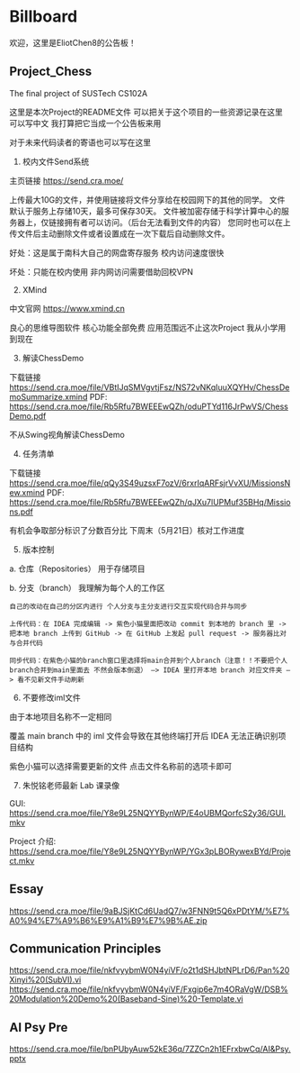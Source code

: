 # Billboard
欢迎，这里是EliotChen8的公告板！

## Project_Chess
The final project of SUSTech CS102A


这里是本次Project的README文件 可以把关于这个项目的一些资源记录在这里 可以写中文 我打算把它当成一个公告板来用

对于未来代码读者的寄语也可以写在这里


1. 校内文件Send系统

  主页链接 https://send.cra.moe/
  
  上传最大10G的文件，并使用链接将文件分享给在校园网下的其他的同学。
  文件默认于服务上存储10天，最多可保存30天。
  文件被加密存储于科学计算中心的服务器上，仅链接拥有者可以访问。（后台无法看到文件的内容）
  您同时也可以在上传文件后主动删除文件或者设置成在一次下载后自动删除文件。
  
  好处：这是属于南科大自己的网盘寄存服务 校内访问速度很快
  
  坏处：只能在校内使用 非内网访问需要借助回校VPN
  
 
2. XMind
  
  中文官网 https://www.xmind.cn
  
  良心的思维导图软件 核心功能全部免费 应用范围远不止这次Project
  我从小学用到现在
  
  
3. 解读ChessDemo

  下载链接 https://send.cra.moe/file/VBtIJqSMVgvtjFsz/NS72vNKqIuuXQYHv/ChessDemoSummarize.xmind
  PDF: https://send.cra.moe/file/Rb5Rfu7BWEEEwQZh/oduPTYd116JrPwVS/ChessDemo.pdf
  
  不从Swing视角解读ChessDemo
  
  
4. 任务清单
  
  下载链接 https://send.cra.moe/file/qQy3S49uzsxF7ozV/6rxrIqARFsjrVvXU/MissionsNew.xmind
  PDF: https://send.cra.moe/file/Rb5Rfu7BWEEEwQZh/qJXu7lUPMuf35BHq/Missions.pdf
  
  有机会争取部分标识了分数百分比
  下周末（5月21日）核对工作进度
  
  
5. 版本控制

  a. 仓库（Repositories） 用于存储项目
  
  b. 分支（branch） 我理解为每个人的工作区
  
    自己的改动在自己的分区内进行 个人分支与主分支进行交互实现代码合并与同步
    
    上传代码：在 IDEA 完成编辑 -> 紫色小猫里面把改动 commit 到本地的 branch 里 -> 把本地 branch 上传到 GitHub -> 在 GitHub 上发起 pull request -> 服务器比对与合并代码
    
    同步代码：在紫色小猫的branch窗口里选择将main合并到个人branch（注意！！不要把个人branch合并到main里面去 不然会版本倒退） —> IDEA 里打开本地 branch 对应文件夹 —> 看不见新文件手动刷新
    

6. 不要修改iml文件
  
  由于本地项目名称不一定相同 

  覆盖 main branch 中的 iml 文件会导致在其他终端打开后 IDEA 无法正确识别项目结构

  紫色小猫可以选择需要更新的文件 点击文件名称前的选项卡即可
  
 
 7. 朱悦铭老师最新 Lab 课录像
  
  GUI: https://send.cra.moe/file/Y8e9L25NQYYBynWP/E4oUBMQorfcS2y36/GUI.mkv
  
  Project 介绍: https://send.cra.moe/file/Y8e9L25NQYYBynWP/YGx3pLBORywexBYd/Project.mkv
  
  
## Essay
https://send.cra.moe/file/9aBJSjKtCd6UadQ7/w3FNN9t5Q6xPDtYM/%E7%A0%94%E7%A9%B6%E9%A1%B9%E7%9B%AE.zip

## Communication Principles
https://send.cra.moe/file/nkfvyybmW0N4yiVF/o2t1dSHJbtNPLrD6/Pan%20Xinyi%20(SubVI).vi
https://send.cra.moe/file/nkfvyybmW0N4yiVF/Fxgip6e7m4ORaVgW/DSB%20Modulation%20Demo%20(Baseband-Sine)%20-Template.vi

## AI Psy Pre
https://send.cra.moe/file/bnPUbyAuw52kE36q/7ZZCn2h1EFrxbwCq/AI&Psy.pptx
